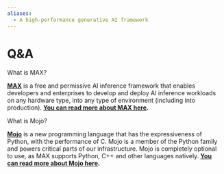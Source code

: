 ```yaml
---
aliases:
  - A high-performance generative AI framework
---
```

# Q&A

What is MAX?

[**MAX**](https://www.modular.com/max) is a free and permissive AI inference framework that enables developers and enterprises to develop and deploy AI inference workloads on any hardware type, into any type of environment (including into production). [**You can read more about MAX here**](https://docs.modular.com/max/)**.**

What is Mojo?

[**Mojo**](https://www.modular.com/mojo) is a new programming language that has the expressiveness of Python, with the performance of C. Mojo is a member of the Python family and powers critical parts of our infrastructure. Mojo is completely optional to use, as MAX supports Python, C++ and other languages natively. [**You can read more about Mojo here**](https://docs.modular.com/mojo/why-mojo)**.**